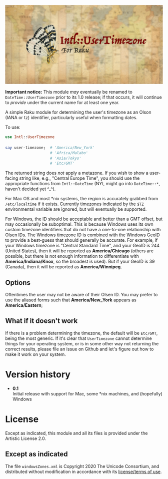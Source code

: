 ![Intl::UserTimezone for Raku](docs/logo.png)

**Important notice:** This module *may* eventually be renamed to `DateTime::UserTimezone` prior to its 1.0 release; if that occurs, it will continue to *provide* under the current name for at least one year.  

A simple Raku module for determining the user's timezone as an Olson (IANA or tz) identifier, particularly useful when formatting dates.

To use:

```raku
use Intl::UserTimezone

say user-timezone;  # 'America/New_York'
                    # 'Africa/Malabo'
                    # 'Asia/Tokyo'
                    # 'Etc/GMT'
```

The returned string does *not* apply a metazone.
If you wish to show a user-facing string like, e.g., "Central Europe Time", you should use the appropriate functions from `Intl::DateTime` (NYI, might go into `DateTime::*`, haven't decided yet ^_^).

For Mac OS and most *nix systems, the region is accurately grabbed from `/etc/localtime` if it exists. 
Currently timezones indicated by the `$TZ` environmental variable are ignored, but will eventually be supported.

For Windows, the ID should be acceptable and better than a GMT offset, but may occasionally be suboptimal.
This is because Windows uses its own custom timezone identifiers that do not have a one-to-one relationship with Olsen IDs.
The Windows timezone ID is combined with the Windows GeoID to provide a best-guess that should generally be accurate.
For example, if your Windows timezone is "Central Standard Time", and your GeoID is 244 (United States), then it will be reported as **America/Chicago** (others are possible, but there is not enough information to differentiate with **America/Indiana/Knox**, so the broadest is used).
But if your GeoID is 39 (Canada), then it will be reported as **America/Winnipeg**.

## Options

Oftentimes the user may not be aware of their Olsen ID.
You may prefer to use the aliased forms such that **America/New_York** appears as **America/Eastern**;

## What if it doesn't work

If there is a problem determining the timezone, the default will be `Etc/GMT`, being the most generic.
If it's clear that `UserTimezone` cannot determine things for your operating system, or is in some other way not returning the correct results, please file an issue on Github and let's figure out how to make it work on your system.

# Version history

- **0.1**  
Initial release with support for Mac, some *nix machines, and (hopefully) Windows

# License

Except as indicated, this module and all its files is provided under the Artistic License 2.0.

## Except as indicated

The file `windowsZones.xml` is Copyright 2020 The Unicode Consortium, and distributed without modification in accordance with its [license/terms of use](https://www.unicode.org/copyright.html).